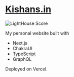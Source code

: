 # [Kishans.in](https://www.kishans.in)

![LightHouse Score](https://cdn.hashnode.com/res/hashnode/image/upload/v1624018601777/I_I4KHbLz.jpeg?auto=compress)

My personal website built with

* Next.js
* ChakraUI
* TypeScript
* GraphQL

Deployed on Vercel.
